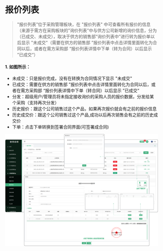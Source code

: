 # 报价列表

> "报价列表”位于采购管理板块，在 "报价列表" 中可查看所有报价的信息（来源于需方在采购板块的”询价列表”中与供方公司新增的询价信息，分为（已成交、未成交），取决于供方的销售部“询价列表中”进行转为报价单以后显示 "未成交"（需要在供方的销售部 ”报价列表中点击详情里面转化为合同以后，或者在需方采购部 “报价列表详情中下单（转为合同）以后显示 ”已成交“）

#### 1. 如图所示：
* 未成交：只是报价完成，没有在转换为合同情况下显示 "未成交"
* 已成交：需要在供方的销售部 ”报价列表中点击详情里面转化为合同以后，或者在需方采购部 “报价列表详情中下单（转合同）以后显示 ”已成交“
* 分发：超级用户/管理员将未指定接收询价的采购人员的报价数据，分发给某个采购（支持再次分发）
* 历史报价：跟这个公司销售过这个产品，如果再次报价就会有之前的报价信息
* 历史成交价：跟这个公司销售过这个产品,成功以后再次销售会有之前的历史成交价
* 下单：点击下单转换到签署合同界面(可签署成合同)

![如图所示](../file/cg-bjlb.png) 
